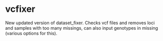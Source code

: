 # vcfixer
New updated version of dataset_fixer. Checks vcf files and removes loci and samples with too many missings, can also input genotypes in missing (various options for this).
